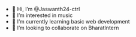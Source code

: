 - 👋 Hi, I’m @Jaswanth24-ctrl
- 👀 I’m interested in music
- 🌱 I’m currently learning basic web development 
- 💞️ I’m looking to collaborate on BharatIntern

<!---
Jaswanth24-ctrl/Jaswanth24-ctrl is a ✨ special ✨ repository because its `README.md` (this file) appears on your GitHub profile.
You can click the Preview link to take a look at your changes.
--->
